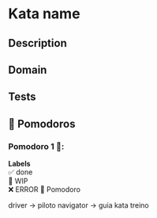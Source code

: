 # Kata name

## Description

## Domain

## Tests

## 🍅 Pomodoros

### Pomodoro 1 🍅:

**Labels**  
✅ done  
🚧 WIP  
❌ ERROR
🍅 Pomodoro

driver -> piloto
navigator -> guia
kata treino